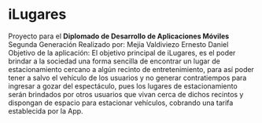# iLugares
Proyecto para el **Diplomado de Desarrollo de Aplicaciones Móviles** Segunda Generación
  Realizado por: Mejia Valdiviezo Ernesto Daniel
  Objetivo de la aplicación: El objetivo principal de iLugares, es el poder brindar a la sociedad una forma sencilla de encontrar un lugar de estacionamiento cercano a algún recinto de entretenimiento, para así poder tener a salvo el vehículo de los usuarios  y no generar contratiempos para ingresar a gozar del espectáculo, pues los lugares de estacionamiento serán brindados por otros usuarios que vivan cerca de dichos recintos y dispongan de espacio para estacionar vehículos, cobrando una tarifa establecida por la App. 
